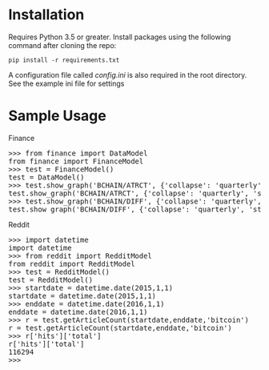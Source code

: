 # Installation
Requires Python 3.5 or greater. Install packages using the following command after cloning the repo:

`pip install -r requirements.txt`

A configuration file called *config.ini* is also required in the root directory.  See the example ini file for settings

# Sample Usage
Finance
<pre>
>>> from finance import DataModel
from finance import FinanceModel
>>> test = FinanceModel()
test = DataModel()
>>> test.show_graph('BCHAIN/ATRCT', {'collapse': 'quarterly', 'start_date': '2013-01-01', 'end_date': '2015-12-31'}, 'Wait time in minutes')
test.show_graph('BCHAIN/ATRCT', {'collapse': 'quarterly', 'start_date': '2013-01-01', 'end_date': '2015-12-31'}, 'Wait time in minutes')
>>> test.show_graph('BCHAIN/DIFF', {'collapse': 'quarterly', 'start_date': '2013-01-01', 'end_date': '2015-12-31'}, 'Difficulty')
test.show_graph('BCHAIN/DIFF', {'collapse': 'quarterly', 'start_date': '2013-01-01', 'end_date': '2015-12-31'}, 'Difficulty')
</pre>

Reddit
<pre>
>>> import datetime
import datetime
>>> from reddit import RedditModel
from reddit import RedditModel
>>> test = RedditModel()
test = RedditModel()
>>> startdate = datetime.date(2015,1,1)
startdate = datetime.date(2015,1,1)
>>> enddate = datetime.date(2016,1,1)
enddate = datetime.date(2016,1,1)
>>> r = test.getArticleCount(startdate,enddate,'bitcoin')
r = test.getArticleCount(startdate,enddate,'bitcoin')
>>> r['hits']['total']
r['hits']['total']
116294
>>> 
</pre>